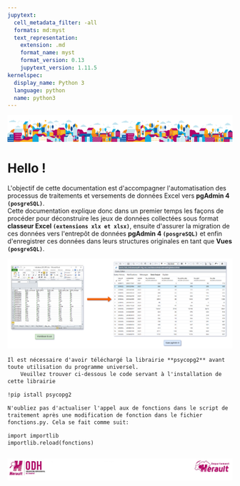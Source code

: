 ```yaml
---
jupytext:
  cell_metadata_filter: -all
  formats: md:myst
  text_representation:
    extension: .md
    format_name: myst
    format_version: 0.13
    jupytext_version: 1.11.5
kernelspec:
  display_name: Python 3
  language: python
  name: python3
---
```


![](Bandeau_seul_ODH.png)

# Hello !

L'objectif de cette documentation est d'accompagner l'automatisation des processus de traitements et versements de données Excel vers **pgAdmin 4 `(posgreSQL)`**.<br>
Cette documentation explique donc dans un premier temps les façons de procéder pour déconstruire les jeux de données collectées sous format **classeur Excel `(extensions xlx et xlsx)`**, ensuite d'assurer la migration de ces données vers l'entrepôt de données **pgAdmin 4 `(posgreSQL)`** et enfin d'enregistrer ces données dans leurs structures originales en tant que **Vues `(posgreSQL)`**. 

![](avnt_apres_migres.PNG)

```{note}
Il est nécessaire d'avoir téléchargé la librairie **psycopg2** avant toute utilisation du programme universel.
    Veuillez trouver ci-dessous le code servant à l'installation de cette librairie
```

```{code-cell}
!pip istall psycopg2
```

```{seealso}
N'oubliez pas d'actualiser l'appel aux de fonctions dans le script de traitement après une modification de fonction dans le fichier fonctions.py. Cela se fait comme suit: 
```

```{code-cell}
import importlib
importlib.reload(fonctions)
```


```{tableofcontents}
```

![](logo_bandeau.jpg)